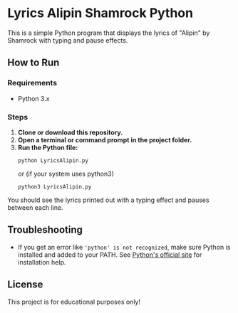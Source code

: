 # Lyrics Alipin Shamrock Python

This is a simple Python program that displays the lyrics of "Alipin" by Shamrock with typing and pause effects.

## How to Run

### Requirements
- Python 3.x

### Steps
1. **Clone or download this repository.**
2. **Open a terminal or command prompt in the project folder.**
3. **Run the Python file:**
   ```
   python LyricsAlipin.py
   ```
   or (if your system uses python3)
   ```
   python3 LyricsAlipin.py
   ```

You should see the lyrics printed out with a typing effect and pauses between each line.

## Troubleshooting
- If you get an error like `'python' is not recognized`, make sure Python is installed and added to your PATH. See [Python's official site](https://www.python.org/downloads/) for installation help.

## License
This project is for educational purposes only!
